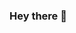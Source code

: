 ### Hey there 👋

<!--
**WilyMayo/WilyMayo** is a ✨ _special_ ✨ repository because its `README.md` (this file) appears on your GitHub profile.

## Willy Mayo 
Game Developer and 3D Artist
  
## Skills
* CSharp
* Python
* HTML
* PhotoShop
* Drawing 
* Unity engine
* Blender 


Here are some ideas to get you started:

- 🔭 I’m currently working on a indie game called CreepyNight
- 🌱 I’m currently learning 3D modeling / animation and storyboard 
- 👯 I’m looking to collaborate on game projects / 3D modeling 
- 🤔 I’m looking for help with game studio work / film production work 
- 💬 Ask me about anything 
- 📫 How to reach me: [Web](https://wilydeveloper.carrd.co/#)
- 😄 Pronouns: He/Him 
- ⚡ Fun fact: Animal Lover/ Earth Lover / SoBe Cats Volunteer  


## Content
Check out some of my other work
[Behance](https://www.behance.net/wilymayo)

-->



